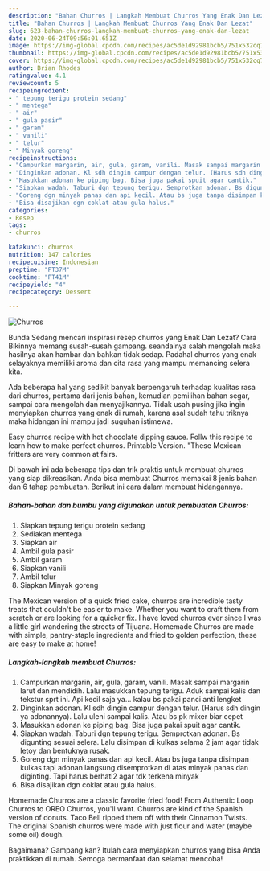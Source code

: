 ```yaml
---
description: "Bahan Churros | Langkah Membuat Churros Yang Enak Dan Lezat"
title: "Bahan Churros | Langkah Membuat Churros Yang Enak Dan Lezat"
slug: 623-bahan-churros-langkah-membuat-churros-yang-enak-dan-lezat
date: 2020-06-24T09:56:01.651Z
image: https://img-global.cpcdn.com/recipes/ac5de1d92981bcb5/751x532cq70/churros-foto-resep-utama.jpg
thumbnail: https://img-global.cpcdn.com/recipes/ac5de1d92981bcb5/751x532cq70/churros-foto-resep-utama.jpg
cover: https://img-global.cpcdn.com/recipes/ac5de1d92981bcb5/751x532cq70/churros-foto-resep-utama.jpg
author: Brian Rhodes
ratingvalue: 4.1
reviewcount: 5
recipeingredient:
- " tepung terigu protein sedang"
- " mentega"
- " air"
- " gula pasir"
- " garam"
- " vanili"
- " telur"
- " Minyak goreng"
recipeinstructions:
- "Campurkan margarin, air, gula, garam, vanili. Masak sampai margarin larut dan mendidih. Lalu masukkan tepung terigu. Aduk sampai kalis dan tekstur sprt ini. Api kecil saja ya... kalau bs pakai panci anti lengket"
- "Dinginkan adonan. Kl sdh dingin campur dengan telur. (Harus sdh dingin ya adonannya). Lalu uleni sampai kalis. Atau bs pk mixer biar cepet"
- "Masukkan adonan ke piping bag. Bisa juga pakai spuit agar cantik."
- "Siapkan wadah. Taburi dgn tepung terigu. Semprotkan adonan. Bs digunting sesuai selera. Lalu disimpan di kulkas selama 2 jam agar tidak letoy dan bentuknya rusak."
- "Goreng dgn minyak panas dan api kecil. Atau bs juga tanpa disimpan kulkas tapi adonan langsung disemprotkan di atas minyak panas dan diginting. Tapi harus berhati2 agar tdk terkena minyak"
- "Bisa disajikan dgn coklat atau gula halus."
categories:
- Resep
tags:
- churros

katakunci: churros 
nutrition: 147 calories
recipecuisine: Indonesian
preptime: "PT37M"
cooktime: "PT41M"
recipeyield: "4"
recipecategory: Dessert

---
```



![Churros](https://img-global.cpcdn.com/recipes/ac5de1d92981bcb5/751x532cq70/churros-foto-resep-utama.jpg)

Bunda Sedang mencari inspirasi resep churros yang Enak Dan Lezat? Cara Bikinnya memang susah-susah gampang. seandainya salah mengolah maka hasilnya akan hambar dan bahkan tidak sedap. Padahal churros yang enak selayaknya memiliki aroma dan cita rasa yang mampu memancing selera kita.

Ada beberapa hal yang sedikit banyak berpengaruh terhadap kualitas rasa dari churros, pertama dari jenis bahan, kemudian pemilihan bahan segar, sampai cara mengolah dan menyajikannya. Tidak usah pusing jika ingin menyiapkan churros yang enak di rumah, karena asal sudah tahu triknya maka hidangan ini mampu jadi suguhan istimewa.

Easy churros recipe with hot chocolate dipping sauce. Follw this recipe to learn how to make perfect churros. Printable Version. &#34;These Mexican fritters are very common at fairs.


Di bawah ini ada beberapa tips dan trik praktis untuk membuat churros yang siap dikreasikan. Anda bisa membuat Churros memakai 8 jenis bahan dan 6 tahap pembuatan. Berikut ini cara dalam membuat hidangannya.

<!--inarticleads1-->

##### Bahan-bahan dan bumbu yang digunakan untuk pembuatan Churros:

1. Siapkan  tepung terigu protein sedang
1. Sediakan  mentega
1. Siapkan  air
1. Ambil  gula pasir
1. Ambil  garam
1. Siapkan  vanili
1. Ambil  telur
1. Siapkan  Minyak goreng


The Mexican version of a quick fried cake, churros are incredible tasty treats that couldn&#39;t be easier to make. Whether you want to craft them from scratch or are looking for a quicker fix. I have loved churros ever since I was a little girl wandering the streets of Tijuana. Homemade Churros are made with simple, pantry-staple ingredients and fried to golden perfection, these are easy to make at home! 

<!--inarticleads2-->

##### Langkah-langkah membuat Churros:

1. Campurkan margarin, air, gula, garam, vanili. Masak sampai margarin larut dan mendidih. Lalu masukkan tepung terigu. Aduk sampai kalis dan tekstur sprt ini. Api kecil saja ya... kalau bs pakai panci anti lengket
1. Dinginkan adonan. Kl sdh dingin campur dengan telur. (Harus sdh dingin ya adonannya). Lalu uleni sampai kalis. Atau bs pk mixer biar cepet
1. Masukkan adonan ke piping bag. Bisa juga pakai spuit agar cantik.
1. Siapkan wadah. Taburi dgn tepung terigu. Semprotkan adonan. Bs digunting sesuai selera. Lalu disimpan di kulkas selama 2 jam agar tidak letoy dan bentuknya rusak.
1. Goreng dgn minyak panas dan api kecil. Atau bs juga tanpa disimpan kulkas tapi adonan langsung disemprotkan di atas minyak panas dan diginting. Tapi harus berhati2 agar tdk terkena minyak
1. Bisa disajikan dgn coklat atau gula halus.


Homemade Churros are a classic favorite fried food! From Authentic Loop Churros to OREO Churros, you&#39;ll want. Churros are kind of the Spanish version of donuts. Taco Bell ripped them off with their Cinnamon Twists. The original Spanish churros were made with just flour and water (maybe some oil) dough. 

Bagaimana? Gampang kan? Itulah cara menyiapkan churros yang bisa Anda praktikkan di rumah. Semoga bermanfaat dan selamat mencoba!
